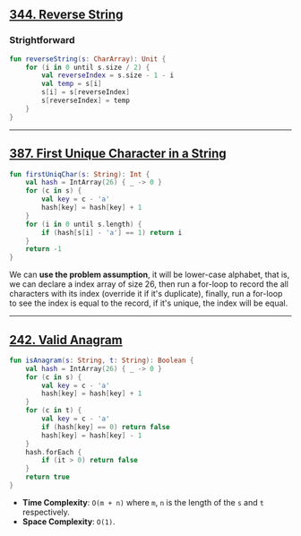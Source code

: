 ## [344. Reverse String](https://leetcode.com/problems/reverse-string/)

### Strightforward
```kotlin
fun reverseString(s: CharArray): Unit {
    for (i in 0 until s.size / 2) {
        val reverseIndex = s.size - 1 - i
        val temp = s[i]
        s[i] = s[reverseIndex]
        s[reverseIndex] = temp
    }
}
```

----
## [387. First Unique Character in a String](https://leetcode.com/problems/first-unique-character-in-a-string/)

```kotlin
fun firstUniqChar(s: String): Int {
    val hash = IntArray(26) { _ -> 0 }
    for (c in s) {
        val key = c - 'a'
        hash[key] = hash[key] + 1
    }
    for (i in 0 until s.length) {
        if (hash[s[i] - 'a'] == 1) return i
    }
    return -1
}
```

We can **use the problem assumption**, it will be lower-case alphabet, that is, we can declare a index array of size 26, then run a for-loop to record the all characters with its index (override it if it's duplicate), finally, run a for-loop to see the index is equal to the record, if it's unique, the index will be equal.

----
## [242. Valid Anagram](https://leetcode.com/problems/valid-anagram/)

```kotlin
fun isAnagram(s: String, t: String): Boolean {
    val hash = IntArray(26) { _ -> 0 }
    for (c in s) {
        val key = c - 'a'
        hash[key] = hash[key] + 1
    }
    for (c in t) {
        val key = c - 'a'
        if (hash[key] == 0) return false
        hash[key] = hash[key] - 1
    }
    hash.forEach {
        if (it > 0) return false
    }
    return true
}
```

* **Time Complexity**: `O(m + n)` where `m`, `n` is the length of the `s` and `t` respectively.
* **Space Complexity**: `O(1)`.